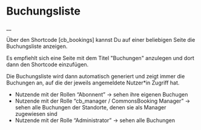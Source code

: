 #  Buchungsliste

__

Über den Shortcode [cb_bookings] kannst Du auf einer beliebigen Seite die
Buchungsliste anzeigen.

Es empfiehlt sich eine Seite mit dem Titel "Buchungen" anzulegen und dort dann
den Shortcode einzufügen.

Die Buchungsliste wird dann automatisch generiert und zeigt immer die
Buchungen an, auf die der jeweils angemeldete Nutzer*in Zugriff hat.

  * Nutzende mit der Rollen “Abonnent” -> sehen ihre eigenen Buchugen 
  * Nutzende mit der Rolle “cb_manager / CommonsBooking Manager” -> sehen alle Buchungen der Standorte, denen sie als Manager zugewiesen sind 
  * Nutzende mit der Rolle “Administrator” -> sehen alle Buchungen 

